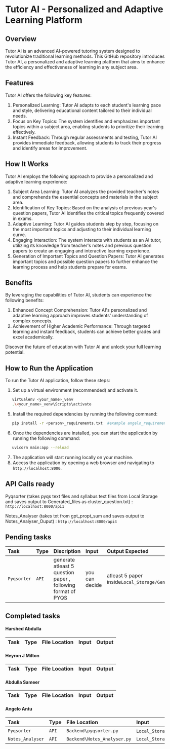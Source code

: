 # Tutor AI - Personalized and Adaptive Learning Platform

## Overview
Tutor AI is an advanced AI-powered tutoring system designed to revolutionize traditional learning methods. This GitHub repository introduces Tutor AI, a personalized and adaptive learning platform that aims to enhance the efficiency and effectiveness of learning in any subject area.

## Features
Tutor AI offers the following key features:

1. Personalized Learning: Tutor AI adapts to each student's learning pace and style, delivering educational content tailored to their individual needs.
2. Focus on Key Topics: The system identifies and emphasizes important topics within a subject area, enabling students to prioritize their learning effectively.
3. Instant Feedback: Through regular assessments and testing, Tutor AI provides immediate feedback, allowing students to track their progress and identify areas for improvement.

## How It Works
Tutor AI employs the following approach to provide a personalized and adaptive learning experience:

1. Subject Area Learning: Tutor AI analyzes the provided teacher's notes and comprehends the essential concepts and materials in the subject area.
2. Identification of Key Topics: Based on the analysis of previous year's question papers, Tutor AI identifies the critical topics frequently covered in exams.
3. Adaptive Learning: Tutor AI guides students step by step, focusing on the most important topics and adjusting to their individual learning curve.
4. Engaging Interaction: The system interacts with students as an AI tutor, utilizing its knowledge from teacher's notes and previous question papers to create an engaging and interactive learning experience.
5. Generation of Important Topics and Question Papers: Tutor AI generates important topics and possible question papers to further enhance the learning process and help students prepare for exams.

## Benefits
By leveraging the capabilities of Tutor AI, students can experience the following benefits:

1. Enhanced Concept Comprehension: Tutor AI's personalized and adaptive learning approach improves students' understanding of complex concepts.
2. Achievement of Higher Academic Performance: Through targeted learning and instant feedback, students can achieve better grades and excel academically.

Discover the future of education with Tutor AI and unlock your full learning potential.

## How to Run the Application
To run the Tutor AI application, follow these steps:


1. Set up a virtual environment (recommended) and activate it.
```bash
   virtualenv <your_name>_venv 
   .\<your_name>_venv\Scripts\activate
```
5. Install the required dependencies by running the following command:
```bash
   pip install -r <person>_requirements.txt  #example angelo_requirements.txt
```
6. Once the dependencies are installed, you can start the application by running the following command:
```bash
   uvicorn main:app --reload
```
7. The application will start running locally on your machine.
8. Access the application by opening a web browser and navigating to 
    `http://localhost:8000`.

## API Calls ready

Pyqsorter (takes pyqs text files and syllabus text files from Local Storage and saves output to Generated_files as cluster_question.txt) : `http://localhost:8000/api1`

Notes_Analyser (takes txt from gpt_propt_sum and saves output to Notes_Analyser_Ouput) : `http://localhost:8000/api4`

## Pending tasks

| Task | Type     | Discription                |Input                | Output Expected              |
| :-------- | :------- |  :------------------------- |:------------------------- |:------------------------- |
| `Pyqsorter` | `API` |  generate atleast 5 question paper , following format of PYQS  |  you can decide               |       atleast 5 paper inside`Local_Storage/Generated_Files/GenQP`         | 

## Completed tasks

#### Harshed Abdulla

| Task | Type     | File Location                |Input                | Output              |
| :-------- | :------- |  :------------------------- |:------------------------- |:------------------------- |

#### Heyron J Milton

| Task | Type     | File Location                |Input                | Output              |
| :-------- | :------- |  :------------------------- |:------------------------- |:------------------------- |

#### Abdulla Sameer

| Task | Type     | File Location                |Input                | Output              |
| :-------- | :------- |  :------------------------- |:------------------------- |:------------------------- |

#### Angelo Antu

| Task | Type     | File Location                |Input                | Output              |
| :-------- | :------- |  :------------------------- |:------------------------- |:------------------------- |
| `Pyqsorter` | `API` |  `Backend\pyqsorter.py`  |  `Local_Storage/pyqs_text`,`Local_Storage/syllabus.txt`               |       `Local_Storage/Generated_Files/cluster_questions.txt`         | 
| `Notes_Analyser` | `API` |  `Backend\Notes_Analyser.py`  |  `Local_Storage/Generated_Files/gpt_promt_sum/module2.txt`           |       `Local_Storage/Generated_Files/Notes_Analyser_Ouput_files/topic_list.txt`,`Local_Storage/Generated_Files/Notes_Analyser_Ouput_files/imp_topic_list.txt`,`Local_Storage/Generated_Files/Notes_Analyser_Ouput_files/notes_questions_list.txt`         | 

